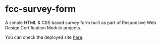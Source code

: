 # fcc-survey-form
A simple HTML &amp; CSS based survey form built as part of Responsive Web Design Certification Module projects.

You can check the deployed site [here](https://adarshnanwani.github.io/fcc-survey-form/).
